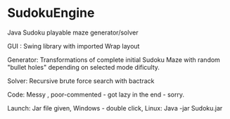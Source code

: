 SudokuEngine
============

Java Sudoku playable maze generator/solver

GUI :       Swing library with imported Wrap layout

Generator:  Transformations of complete initial Sudoku Maze with random "bullet holes" depending 
           on selected mode dificulty.

Solver:     Recursive brute force search with bactrack

Code:       Messy , poor-commented - got lazy in the end - sorry.

Launch:     Jar file given, Windows - double click, Linux: Java -jar Sudoku.jar
